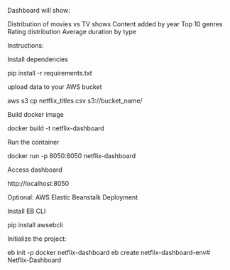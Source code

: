 Dashboard will show:

Distribution of movies vs TV shows
Content added by year
Top 10 genres
Rating distribution
Average duration by type

Instructions:

Install dependencies

pip install -r requirements.txt

upload data to your AWS bucket

aws s3 cp netflix_titles.csv s3://bucket_name/

Build docker image

docker build -t netflix-dashboard

Run the container

docker run -p 8050:8050 netflix-dashboard

Access dashboard

http://localhost:8050


Optional: AWS Elastic Beanstalk Deployment

Install EB CLI

pip install awsebcli

Initialize the project:

eb init -p docker netflix-dashboard
eb create netflix-dashboard-env# Netflix-Dashboard

